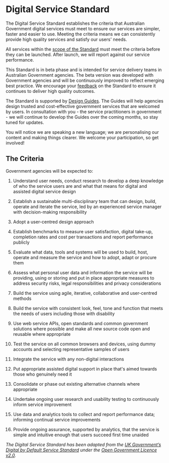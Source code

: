 Digital Service Standard
========================

The Digital Service Standard establishes the criteria that Australian
Government digital services must meet to ensure our services are
simpler, faster and easier to use. Meeting the criteria means we can
consistently provide high quality services and satisfy our users' needs.

All services within the [scope of the
Standard](/standard/scope-digital-service-standard) must meet the
criteria before they can be launched. After launch, we will report
against our service performance.

This Standard is in beta phase and is intended for service delivery
teams in Australian Government agencies. The beta version was developed
with Government agencies and will be continuously improved to reflect
emerging best practice. We encourage
your [feedback](/feedback-design-guidance?url_from=standardpage) on the
Standard to ensure it continues to deliver high quality outcomes.

The Standard is supported by [Design Guides](/design-guides). The Guides
will help agencies design trusted and cost-effective government services
that are welcomed by users. In consultation with you - the service
practitioners in government - we will continue to develop the Guides
over the coming months, so stay tuned for updates.

You will notice we are speaking a new language; we are personalising our
content and making things clearer. We welcome your participation, so get
involved!  

The Criteria
------------

Government agencies will be expected to:

1.  Understand user needs, conduct research to develop a deep knowledge
    of who the service users are and what that means for digital and
    assisted digital service design​

2.  Establish a sustainable multi-disciplinary team that can design,
    build, operate and iterate the service, led by an experienced
    service manager with decision-making responsibility

3.  Adopt a user-centred design approach​

4.  Establish benchmarks to measure user satisfaction, digital take-up,
    completion rates and cost per transactions and report performance
    publicly​

5.  Evaluate what data, tools and systems will be used to build, host,
    operate and measure the service and how to adopt, adapt or procure
    them

6.  Assess what personal user data and information the service will be
    providing, using or storing and put in place appropriate measures to
    address security risks, legal responsibilities and privacy
    considerations​

7.  Build the service using agile, iterative, collaborative and user-centred methods

8.  Build the service with consistent look, feel, tone and function that
    meets the needs of users including those with disability

9.  Use web service APIs, open standards and common government solutions
    where possible and make all new source code open and reusable where
    appropriate

10. Test the service on all common browsers and devices, using dummy
    accounts and selecting representative samples of users

11. Integrate the service with any non-digital interactions​

12. Put appropriate assisted digital support in place that's aimed
    towards those who genuinely need it

13. Consolidate or phase out existing alternative channels where
    appropriate​

14. Undertake ongoing user research and usability testing to
    continuously inform service improvement​

15. Use data and analytics tools to collect and report performance data;
    informing continual service improvements​

16. Provide ongoing assurance, supported by analytics, that the service
    is simple and intuitive enough that users succeed first time
    unaided​

*The Digital Service Standard has been adapted from the [UK Government’s
Digital by Default Service
Standard](https://www.gov.uk/service-manual/digital-by-default-26-points) under
the [Open Government Licence
v2.0](http://www.nationalarchives.gov.uk/doc/open-government-licence/version/2/).*
